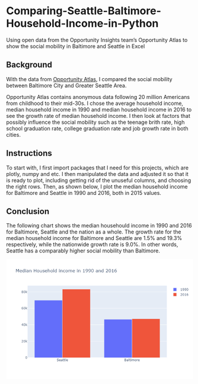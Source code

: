# Comparing-Seattle-Baltimore-Household-Income-in-Python
Using open data from the Opportunity Insights team’s Opportunity Atlas to show the social mobility in Baltimore and Seattle in Excel

## Background
With the data from [Opportunity Atlas](https://www.opportunityatlas.org/), I compared the social mobility between Baltimore City and Greater Seattle Area. 

Opportunity Atlas contains anonymous data following 20 million Americans from childhood to their mid-30s. I chose the average household income, median household income in 1990 and median household income in 2016 to see the growth rate of median household income. I then look at factors that possibly influence the social mobility such as the teenage brith rate, high school graduation rate, college graduation rate and job growth rate in both cities. 

## Instructions
To start with, I first import packages that I need for this projects, which are plotly, numpy and etc. I then manipulated the data and adjusted it so that it is ready to plot, including getting rid of the unuseful columns, and choosing the right rows. Then, as shown below, I plot the median household income for Baltimore and Seattle in 1990 and 2016, both in 2015 values. 

## Conclusion
The following chart shows the median househould income in 1990 and 2016 for Baltimore, Seattle and the nation as a whole. The growth rate for the median household income for Baltimore and Seattle are 1.5% and 19.3% respectively, while the nationwide growth rate is 9.0%. In other words, Seattle has a comparably higher social mobility than Baltimore.

![alt text](https://github.com/lshan6/Comparing-Seattle-Baltimore-Household-Income-in-Python/blob/master/newplot.png)

